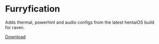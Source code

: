 # Furryfication

Adds thermal, powerhint and audio configs from the latest hentaiOS build for raven.

[Download](https://github.com/LeddaZ/furryfication/releases)
